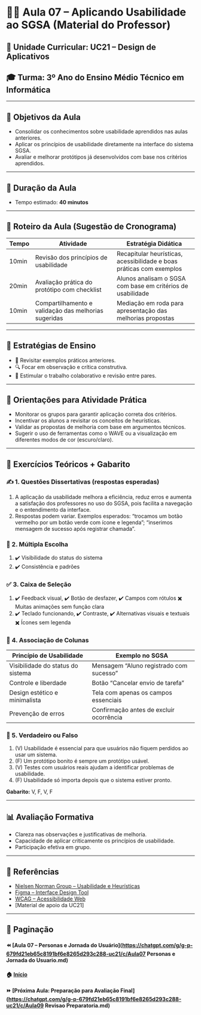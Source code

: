 # 👨‍🏫 Aula 07 – Aplicando Usabilidade ao SGSA (Material do Professor)

## 📘 Unidade Curricular: UC21 – Design de Aplicativos

## 🎓 Turma: 3º Ano do Ensino Médio Técnico em Informática

------

## 🎯 Objetivos da Aula

- Consolidar os conhecimentos sobre usabilidade aprendidos nas aulas anteriores.
- Aplicar os princípios de usabilidade diretamente na interface do sistema SGSA.
- Avaliar e melhorar protótipos já desenvolvidos com base nos critérios aprendidos.

------

## 📅 Duração da Aula

- Tempo estimado: **40 minutos**

------

## 🧠 Roteiro da Aula (Sugestão de Cronograma)

| Tempo | Atividade                                            | Estratégia Didática                                          |
| ----- | ---------------------------------------------------- | ------------------------------------------------------------ |
| 10min | Revisão dos princípios de usabilidade                | Recapitular heurísticas, acessibilidade e boas práticas com exemplos |
| 20min | Avaliação prática do protótipo com checklist         | Alunos analisam o SGSA com base em critérios de usabilidade  |
| 10min | Compartilhamento e validação das melhorias sugeridas | Mediação em roda para apresentação das melhorias propostas   |

------

## 🧩 Estratégias de Ensino

- 🧠 Revisitar exemplos práticos anteriores.
- 🔍 Focar em observação e crítica construtiva.
- 👥 Estimular o trabalho colaborativo e revisão entre pares.

------

## 🧪 Orientações para Atividade Prática

- Monitorar os grupos para garantir aplicação correta dos critérios.
- Incentivar os alunos a revisitar os conceitos de heurísticas.
- Validar as propostas de melhoria com base em argumentos técnicos.
- Sugerir o uso de ferramentas como o WAVE ou a visualização em diferentes modos de cor (escuro/claro).

------

## 📝 Exercícios Teóricos + Gabarito

### ✍️ 1. Questões Dissertativas (respostas esperadas)

1. A aplicação da usabilidade melhora a eficiência, reduz erros e aumenta a satisfação dos professores no uso do SGSA, pois facilita a navegação e o entendimento da interface.
2. Respostas podem variar. Exemplos esperados: “trocamos um botão vermelho por um botão verde com ícone e legenda”; “inserimos mensagem de sucesso após registrar chamada”.

### 🔘 2. Múltipla Escolha

1. ✔️ Visibilidade do status do sistema
2. ✔️ Consistência e padrões

### ✅ 3. Caixa de Seleção

1. ✔️ Feedback visual, ✔️ Botão de desfazer, ✔️ Campos com rótulos
    ✖️ Muitas animações sem função clara
2. ✔️ Teclado funcionando, ✔️ Contraste, ✔️ Alternativas visuais e textuais
    ✖️ Ícones sem legenda

### 🔄 4. Associação de Colunas

| Princípio de Usabilidade          | Exemplo no SGSA                         |
| --------------------------------- | --------------------------------------- |
| Visibilidade do status do sistema | Mensagem “Aluno registrado com sucesso” |
| Controle e liberdade              | Botão “Cancelar envio de tarefa”        |
| Design estético e minimalista     | Tela com apenas os campos essenciais    |
| Prevenção de erros                | Confirmação antes de excluir ocorrência |

### 🔁 5. Verdadeiro ou Falso

1. (V) Usabilidade é essencial para que usuários não fiquem perdidos ao usar um sistema.
2. (F) Um protótipo bonito é sempre um protótipo usável.
3. (V) Testes com usuários reais ajudam a identificar problemas de usabilidade.
4. (F) Usabilidade só importa depois que o sistema estiver pronto.

**Gabarito:** V, F, V, F

------

## 📊 Avaliação Formativa

- Clareza nas observações e justificativas de melhoria.
- Capacidade de aplicar criticamente os princípios de usabilidade.
- Participação efetiva em grupo.

------

## 🔗 Referências

- [Nielsen Norman Group – Usabilidade e Heurísticas](https://www.nngroup.com/)
- [Figma – Interface Design Tool](https://www.figma.com/)
- [WCAG – Acessibilidade Web](https://www.w3.org/WAI/WCAG21/quickref/)
- [Material de apoio da UC21]

------

## 🧭 Paginação

#### ⏪ [Aula 07 – Personas e Jornada do Usuário](https://chatgpt.com/g/g-p-679fd21eb65c8191bf6e8265d293c288-uc21/c/Aula07 Personas e Jornada do Usuario.md)

#### 🏠 [Início](https://chatgpt.com/g/g-p-679fd21eb65c8191bf6e8265d293c288-uc21/README.md)

#### ⏩ [Próxima Aula: Preparação para Avaliação Final](https://chatgpt.com/g/g-p-679fd21eb65c8191bf6e8265d293c288-uc21/c/Aula09 Revisao Preparatoria.md)